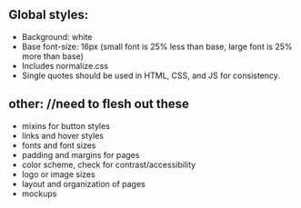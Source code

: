 ## Global styles:

* Background: white
* Base font-size: 16px (small font is 25% less than base, large font is 25% more than base)
* Includes normalize.css
* Single quotes should be used in HTML, CSS, and JS for consistency.

## other: //need to flesh out these

* mixins for button styles
* links and hover styles
* fonts and font sizes
* padding and margins for pages
* color scheme, check for contrast/accessibility
* logo or image sizes
* layout and organization of pages
* mockups
